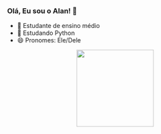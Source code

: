 ### Olá, Eu sou o Alan! 👋

- 🔭 Estudante de ensino médio 
- 🌱 Estudando Python
- 😄 Pronomes: Ele/Dele

<div align="center">
  <a href="https://github.com/Alanzww">
  <img height="180em" src="https://github-readme-stats.vercel.app/api?username=alanzww&show_icons=true&theme=dracula&include_all_commits=true&count_private=true"/>
</div>
